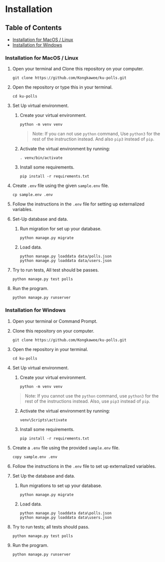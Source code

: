 # Installation

## Table of Contents
- [Installation for MacOS / Linux](#installation-for-macos--linux)
- [Installation for Windows](#installation-for-windows)

### Installation for MacOS / Linux

1. Open your terminal and Clone this repository on your computer.
   ```
   git clone https://github.com/Kongkawee/ku-polls.git
   ```
   
2. Open the repository or type this in your terminal.
   ```
   cd ku-polls
   ```
   
3. Set Up virtual environment.  
   1. Create your virtual environment.
      ```
      python -m venv venv
      ```
      > Note: If you can not use `python` command, Use `python3` for the rest 
   of the instruction instead. And also `pip3` instead of `pip`.
   2. Activate the virtual environment by running:
      ```
      . venv/bin/activate 
      ```
   3. Install some requirements.
      ```
      pip install -r requirements.txt
      ```
4. Create `.env` file using the given `sample.env` file.
      ```
      cp sample.env .env
      ```
5. Follow the instructions in the `.env` file for setting up externalized variables.
6. Set-Up database and data.
   1. Run migration for set up your database.
      ```
      python manage.py migrate
      ```
   2. Load data.
      ```
      python manage.py loaddata data/polls.json
      python manage.py loaddata data/users.json
      ```
7. Try to run tests, All test should be passes.
      ```
      python manage.py test polls
      ```
8. Run the program.
      ```
      python manage.py runserver
      ```

### Installation for Windows

1. Open your terminal or Command Prompt.
2. Clone this repository on your computer.
   ```
   git clone https://github.com/Kongkawee/ku-polls.git
   ```
3. Open the repository in your terminal.
   ```
   cd ku-polls
   ```

4. Set Up virtual environment.
   1. Create your virtual environment.
      ```
      python -m venv venv
      ```
   > Note: If you cannot use the `python` command, use `python3` 
for the rest of the instructions instead. Also, use `pip3` instead of `pip`.
   2. Activate the virtual environment by running:
      ```
      venv\Scripts\activate
      ```
   3. Install some requirements.
      ```
      pip install -r requirements.txt
      ```
5. Create a `.env` file using the provided `sample.env` file.
   ```
   copy sample.env .env
   ```
6. Follow the instructions in the `.env` file to set up externalized variables.

7. Set Up the database and data.
   1. Run migrations to set up your database.
      ```
      python manage.py migrate
      ```
   2. Load data.
      ```
      python manage.py loaddata data\polls.json
      python manage.py loaddata data\users.json
      ```
8. Try to run tests; all tests should pass.
   ```
   python manage.py test polls
   ```
9. Run the program.
   ```
   python manage.py runserver
   ```

